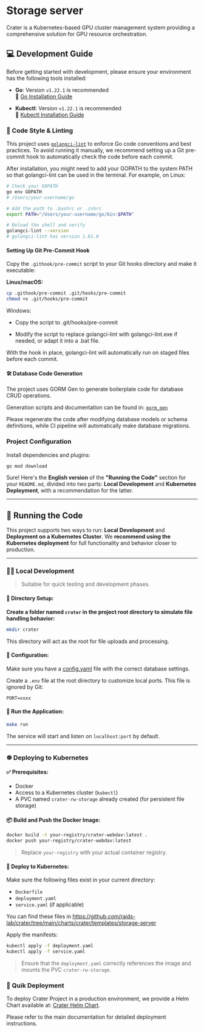 #  Storage server

Crater is a Kubernetes-based GPU cluster management system providing a comprehensive solution for GPU resource orchestration.



## 💻 Development Guide

Before getting started with development, please ensure your environment has the following tools installed:

- **Go**: Version `v1.22.1` is recommended  
  📖 [Go Installation Guide](https://go.dev/doc/install)

- **Kubectl**: Version `v1.22.1` is recommended  
  📖 [Kubectl Installation Guide](https://kubernetes.io/docs/tasks/tools/)


### 📐 Code Style & Linting

This project uses [`golangci-lint`](https://golangci-lint.run/) to enforce Go code conventions and best practices. To avoid running it manually, we recommend setting up a Git pre-commit hook to automatically check the code before each commit.

After installation, you might need to add your GOPATH to the system PATH so that golangci-lint can be used in the terminal. For example, on Linux:

```bash
# Check your GOPATH
go env GOPATH
# /Users/your-username/go

# Add the path to .bashrc or .zshrc
export PATH="/Users/your-username/go/bin:$PATH"

# Reload the shell and verify
golangci-lint --version
# golangci-lint has version 1.61.0
```
#### Setting Up Git Pre-Commit Hook

Copy the `.githook/pre-commit` script to your Git hooks directory and make it executable:

**Linux/macOS:**
```bash
cp .githook/pre-commit .git/hooks/pre-commit
chmod +x .git/hooks/pre-commit
```
Windows:

* Copy the script to .git/hooks/pre-commit

* Modify the script to replace golangci-lint with golangci-lint.exe if needed, or adapt it into a .bat file.

With the hook in place, golangci-lint will automatically run on staged files before each commit.



#### 🛠️ Database Code Generation
The project uses GORM Gen to generate boilerplate code for database CRUD operations.

Generation scripts and documentation can be found in: [`gorm_gen`](./cmd/gorm-gen/README.md)

Please regenerate the code after modifying database models or schema definitions, while CI pipeline will automatically make database migrations.

###  Project Configuration
Install dependencies and plugins:
```bash
go mod download
```
Sure! Here's the **English version** of the **"Running the Code"** section for your `README.md`, divided into two parts: **Local Development** and **Kubernetes Deployment**, with a recommendation for the latter.

---

## 🚀 Running the Code

This project supports two ways to run: **Local Development** and **Deployment on a Kubernetes Cluster**. We **recommend using the Kubernetes deployment** for full functionality and behavior closer to production.

---

### 🧑‍💻 Local Development

> Suitable for quick testing and development phases.

#### 📁 Directory Setup:

**Create a folder named `crater` in the project root directory to simulate file handling behavior:**

```bash
mkdir crater
```

This directory will act as the root for file uploads and processing.

#### 📄 Configuration:

Make sure you have a [config.yaml](./etc/config.yaml) file with the correct database settings. 

Create a `.env` file at the root directory to customize local ports. This file is ignored by Git:

```env
PORT=xxxx
```

#### 🚀 Run the Application:

```bash
make run
```

The service will start and listen on `localhost:port` by default.


---

### ☸️ Deploying to Kubernetes 

#### ✅ Prerequisites:

- Docker
- Access to a Kubernetes cluster (`kubectl`)
- A PVC named `crater-rw-storage` already created (for persistent file storage)

#### 📦 Build and Push the Docker Image:

```bash
docker build -t your-registry/crater-webdav:latest .
docker push your-registry/crater-webdav:latest
```

> Replace `your-registry` with your actual container registry.

#### 🚀 Deploy to Kubernetes:

Make sure the following files exist in your current directory:

- `Dockerfile`
- `deployment.yaml`
- `service.yaml` (if applicable)

You can find these files in https://github.com/raids-lab/crater/tree/main/charts/crater/templates/storage-server

Apply the manifests:

```bash
kubectl apply -f deployment.yaml
kubectl apply -f service.yaml
```

> Ensure that the `deployment.yaml` correctly references the image and mounts the PVC `crater-rw-storage`.

### 🚀 Quik Deployment
To deploy Crater Project in a production environment, we provide a Helm Chart available at: [Crater Helm Chart](https://github.com/raids-lab/crater).

Please refer to the main documentation for detailed deployment instructions.
